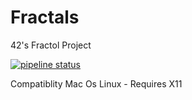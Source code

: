 # Fractals

42's Fractol Project

[![pipeline status](https://gitlab.com/EuanHoll/fractals/badges/master/pipeline.svg)](https://gitlab.comEuanHoll/fractals/commits/master)

Compatiblity
Mac Os
Linux - Requires X11